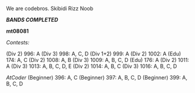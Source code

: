 We are codebros.
Skibidi Rizz Noob

***BANDS COMPLETED***

**mt08081**

*Contests:*

(Div 2) 996: A
(Div 3) 998: A, C, D
(Div 1+2) 999: A
(Div 2) 1002: A
(Edu) 174: A, C
(Div 2) 1008: A, B
(Div 3) 1009: A, B, C, D
(Edu) 176: A
(Div 2) 1011: A
(Div 3) 1013: A, B, C, D, E
(Div 2) 1014: A, B, C
(Div 3) 1016: A, B, C, D

*AtCoder*
(Beginner) 396: A, C
(Beginner) 397: A, B, C, D
(Beginner) 399: A, B, C, D
